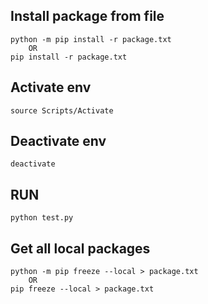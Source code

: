 ## Install package from file
	python -m pip install -r package.txt
		OR
	pip install -r package.txt
	
## Activate env
	source Scripts/Activate

## Deactivate env
	deactivate

## RUN
	python test.py

##  Get all local packages
	python -m pip freeze --local > package.txt	
		OR
	pip freeze --local > package.txt	

